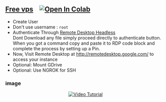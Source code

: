 ## [Free vps](Colab%20RDP/Colab%20RDP.ipynb) &nbsp;&nbsp; <a href="https://colab.research.google.com/github/PradyumnaKrishna/Colab-Hacks/blob/master/Colab%20RDP/Colab%20RDP.ipynb" target="_parent"><img src="https://colab.research.google.com/assets/colab-badge.svg" alt="Open In Colab"/></a>

 - Create User
 - Don't use username : `root`
 - Authenticate Through [Remote Desktop Headless](http://remotedesktop.google.com/headless)<br>Dont Download any file simply proceed directly to authenticate button. When you got a command copy and paste it to RDP code block and complete the process by setting up a Pin.
 - Now, Visit Remote Desktop at http://remotedesktop.google.com/ to access your instance
 - Optional: Mount GDrive
 - Optional: Use NGROK for SSH

### **image**
<p align="center">
  <a href="https://github.com/sadraphh/Free-vps">
    <img alt="Video Tutorial" src="https://s3.eu-central-1.wasabisys.com/kirelos/wp-content/uploads/2022/08/16095133/google-colab-everything-you-need-to-know.jpeg">
  </a>
</p>
